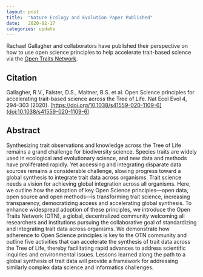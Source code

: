 ```yaml
---
layout: post
title:  "Nature Ecology and Evolution Paper Published"
date:   2020-02-17
categories: update
---
```


Rachael Gallagher and collaborators have published their perspective on how to use open science principles to help accelerate trait-based science via the [Open Traits Network](https://opentraits.org).

## Citation

Gallagher, R.V., Falster, D.S., Maitner, B.S. et al. Open Science principles for accelerating trait-based science across the Tree of Life. Nat Ecol Evol 4, 294–303 (2020). [https://doi.org/10.1038/s41559-020-1109-6](doi:10.1038/s41559-020-1109-6)

## Abstract

Synthesizing trait observations and knowledge across the Tree of Life remains a grand challenge for biodiversity science. Species traits are widely used in ecological and evolutionary science, and new data and methods have proliferated rapidly. Yet accessing and integrating disparate data sources remains a considerable challenge, slowing progress toward a global synthesis to integrate trait data across organisms. Trait science needs a vision for achieving global integration across all organisms. Here, we outline how the adoption of key Open Science principles—open data, open source and open methods—is transforming trait science, increasing transparency, democratizing access and accelerating global synthesis. To enhance widespread adoption of these principles, we introduce the Open Traits Network (OTN), a global, decentralized community welcoming all researchers and institutions pursuing the collaborative goal of standardizing and integrating trait data across organisms. We demonstrate how adherence to Open Science principles is key to the OTN community and outline five activities that can accelerate the synthesis of trait data across the Tree of Life, thereby facilitating rapid advances to address scientific inquiries and environmental issues. Lessons learned along the path to a global synthesis of trait data will provide a framework for addressing similarly complex data science and informatics challenges.


